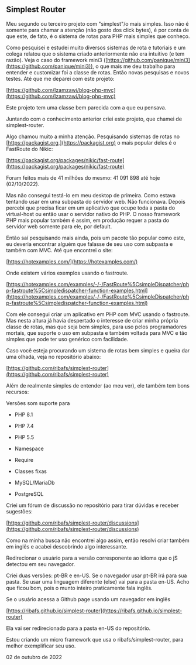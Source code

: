 ## Simplest Router

Meu segundo ou terceiro projeto com "simplest"/o mais simples. Isso não é somente para chamar a atenção (não gosto dos click bytes), é por conta de que este, de fato, é o sistema de rotas para PHP mais simples que conheço.

Como pesquisei e estudei muito diversos sistemas de rota e tutoriais e um colega relatou que o sistema criado anteriormente não era intuitivo (e tem razão). Veja o caso do framework mini3 ([https://github.com/panique/mini3](https://github.com/panique/mini3)), o que mais me deu trabalho para entender e customizar foi a classe de rotas. Então novas pesquisas e novos testes. Até que me deparei com este projeto:

[https://github.com/Izamzawi/blog-php-mvc](https://github.com/Izamzawi/blog-php-mvc)

Este projeto tem uma classe bem parecida com a que eu pensava.

Juntando com o conhecimento anterior criei este projeto, que chamei de simplest-router.

Algo chamou muito a minha atenção. Pesquisando sistemas de rotas no [https://packagist.org,](https://packagist.org) o mais popular deles é o FastRoute do Nikic:

[https://packagist.org/packages/nikic/fast-route](https://packagist.org/packages/nikic/fast-route)

Foram feitos mais de 41 milhões do mesmo: 41 091 898 até hoje (02/10/2022).

Mas não consegui testá-lo em meu desktop de primeira. Como estava tentando usar em uma subpasta do servidor web. Não funcionava. Depois percebi que precisa ficar em um aplicativo que ocupe toda a pasta do virtual-host ou então usar o servidor nativo do PHP. O nosso framework PHP mais popular também é assim, em produção requer a pasta do servidor web somente para ele, por default.

Então saí pesquisando mais ainda, pois um pacote tão popular como este, eu deveria encontrar alguém que falasse de seu uso com subpasta e também com MVC. Até que encontrei o site:

[https://hotexamples.com/](https://hotexamples.com/)

Onde existem vários exemplos usando o fastroute.

[https://hotexamples.com/examples/-/-/FastRoute%5CsimpleDispatcher/php-fastroute%5Csimpledispatcher-function-examples.html](https://hotexamples.com/examples/-/-/FastRoute%5CsimpleDispatcher/php-fastroute%5Csimpledispatcher-function-examples.html)

Com ele consegui criar um aplicativo em PHP com MVC usando o fastroute. Mas nesta altura já havia despertado o interesse de criar minha própria classe de rotas, mas que seja bem simples, para uso pelos programadores mortais, que suporte o uso em subpasta e também voltada para MVC e tão simples que pode ter uso genérico com facilidade.

Caso você esteja procurando um sistema de rotas bem simples e queira dar uma olhada, veja no repositório abaixo:

[https://github.com/ribafs/simplest-router](https://github.com/ribafs/simplest-router)

Além de realmente simples de entender (ao meu ver), ele também tem bons recursos:

Versões som suporte para

- PHP 8.1
- PHP 7.4
- PHP 5.5

- Namespace
- Require
- Classes fixas

- MySQL/MariaDb
- PostgreSQL

Criei um fórum de discussão no repositório para tirar dúvidas e receber sugestões:

[https://github.com/ribafs/simplest-router/discussions](https://github.com/ribafs/simplest-router/discussions)

Como na minha busca não encontrei algo assim, então resolvi criar também em inglês e acabei descobrindo algo interessante.

Redirecionar o usuário para a versão corresponente ao idioma que o jS detectou em seu navegador.

Criei duas versões: pt-BR e en-US. Se o navegador usar pt-BR irá para sua pasta. Se usar uma linguagem diferente (else) vai para a pasta en-US. Acho que ficou bom, pois o munto inteiro praticamente fala inglês.

Se o usuário acessa a Github page usando um navegador em inglês

[https://ribafs.github.io/simplest-router](https://ribafs.github.io/simplest-router)

Ela vai ser redirecionado para a pasta en-US do repositório.

Estou criando um micro framework que usa o ribafs/simplest-router, para melhor exemplificar seu uso.

02 de outubro de 2022


